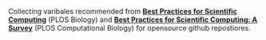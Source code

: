 Collecting varibales recommended from   **[Best Practices for Scientific Computing](https://journals.plos.org/plosbiology/article?id=10.1371%2Fjournal.pbio.1001745)** (PLOS Biology) and **[Best Practices for Scientific Computing: A Survey](https://journals.plos.org/ploscompbiol/article?id=10.1371/journal.pcbi.1005510)** (PLOS Computational Biology) for opensource github repostiores. 
